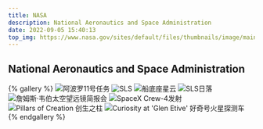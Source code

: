 ```yaml
---
title: NASA
description: National Aeronautics and Space Administration
date: 2022-09-05 15:40:13
top_img: https://www.nasa.gov/sites/default/files/thumbnails/image/main_image_star-forming_region_carina_nircam_final-5mb.jpg
---
```

National Aeronautics and Space Administration
---
{% gallery %}
![阿波罗11号任务](https://www.nasa.gov/sites/default/files/thumbnails/image/apollo_11_flag_on_the_moon_w_aldrin_as11-40-5874.jpg)
![SLS](https://www.nasa.gov/sites/default/files/styles/full_width_feature/public/thumbnails/image/52319135048_b2acddc60e_o.jpg)
![船底座星云](https://stsci-opo.org/STScI-01GA6KKWG229B16K4Q38CH3BXS.png)
![SLS日落](https://live.staticflickr.com/65535/52323316587_79286a65ff_o_d.jpg)
![詹姆斯·韦伯太空望远镜简报会](https://live.staticflickr.com/65535/52181207042_ed517d6586_o_d.jpg)
![SpaceX Crew-4发射](https://live.staticflickr.com/65535/52033616664_3a9ce0c600_o_d.jpg)
![Pillars of Creation 创生之柱](https://stsci-opo.org/STScI-01GGF8H15VZ09MET9HFBRQX4S3.png)
![Curiosity at 'Glen Etive' 好奇号火星探测车](https://www.nasa.gov/sites/default/files/thumbnails/image/pia23378-16.jpg)
{% endgallery %}